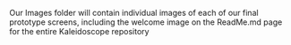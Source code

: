 Our Images folder will contain individual images of each of our final prototype screens, including the welcome image on the ReadMe.md page for the entire Kaleidoscope repository
